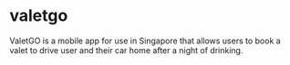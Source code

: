 # valetgo
ValetGO is a mobile app for use in Singapore that allows users to  book a valet to drive user and their car home after a night of  drinking.
